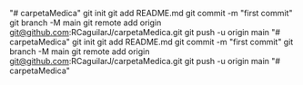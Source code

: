 "# carpetaMedica"  git init git add README.md git commit -m "first commit" git branch -M main git remote add origin git@github.com:RCaguilarJ/carpetaMedica.git git push -u origin main
"# carpetaMedica"  git init git add README.md git commit -m "first commit" git branch -M main git remote add origin git@github.com:RCaguilarJ/carpetaMedica.git git push -u origin main
"# carpetaMedica" 
